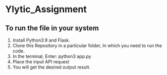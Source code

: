 # Ylytic_Assignment
## To run the file in your system
1. Install Python3.9 and Flask.
2. Clone this Repository in a particular folder, In which you need to run the code.
3. In the terminal, Enter: python3 app.py
4. Place the input API request
5. You will get the desired output result.
